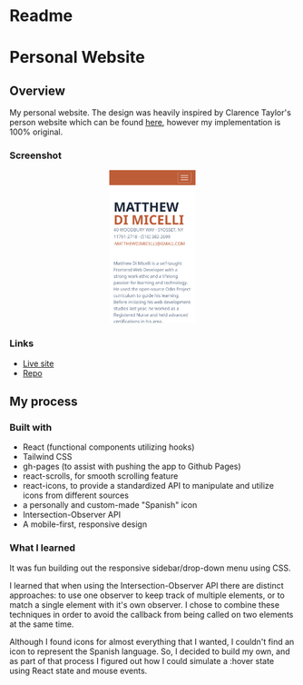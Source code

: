 # Readme
# Personal Website

## Overview

My personal website.  The design was heavily inspired by Clarence Taylor's person
website which can be found [here](https://technext.github.io/resume-bootstrap4/),
however my implementation is 100% original.  


### Screenshot

<p align="center">
  <img src="./src/images/screenshot_for_readme.png" alt="screenshot of personal website" width="30%" height="30%">
</p>

### Links

- [Live site](https://mattdimicelli.github.io/personal_website/)
- [Repo](https://github.com/mattdimicelli/personal_website)

## My process

### Built with

- React (functional components utilizing hooks)
- Tailwind CSS
- gh-pages (to assist with pushing the app to Github Pages)
- react-scrolls, for smooth scrolling feature
- react-icons, to provide a standardized API to manipulate and utilize icons
  from different sources
- a personally and custom-made "Spanish" icon
- Intersection-Observer API
- A mobile-first, responsive design

### What I learned

It was fun building out the responsive sidebar/drop-down menu using CSS.  

I learned that when using the Intersection-Observer API there are distinct
approaches: to use one observer to keep track of multiple elements, or to match
a single element with it's own observer.  I chose to combine these techniques in
order to avoid the callback from being called on two elements at the same time.

Although I found icons for almost everything that I wanted, I couldn't find an
icon to represent the Spanish language.  So, I decided to build my own, and as 
part of that process I figured out how I could simulate a :hover state using
React state and mouse events.